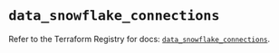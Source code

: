 # `data_snowflake_connections`

Refer to the Terraform Registry for docs: [`data_snowflake_connections`](https://registry.terraform.io/providers/snowflakedb/snowflake/2.3.0/docs/data-sources/connections).
